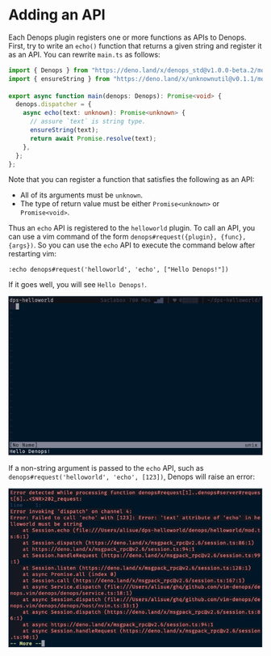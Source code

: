 # Adding an API

Each Denops plugin registers one or more functions as APIs to Denops.
First, try to write an `echo()` function that returns a given string and register it as an API.
You can rewrite `main.ts` as follows:

```ts:main.ts
import { Denops } from "https://deno.land/x/denops_std@v1.0.0-beta.2/mod.ts";
import { ensureString } from "https://deno.land/x/unknownutil@v0.1.1/mod.ts";

export async function main(denops: Denops): Promise<void> {
  denops.dispatcher = {
    async echo(text: unknown): Promise<unknown> {
      // assure `text` is string type.
      ensureString(text);
      return await Promise.resolve(text);
    },
  };
};
```

Note that you can register a function that satisfies the following as an API:
- All of its arguments must be `unknown`.
- The type of return value must be either `Promise<unknown>` or `Promise<void>`.

Thus an `echo` API is registered to the `helloworld` plugin.
To call an API, you can use a vim command of the form `denops#request({plugin}, {func}, {args})`.
So you can use the `echo` API to execute the command below after restarting vim:

```vim
:echo denops#request('helloworld', 'echo', ["Hello Denops!"])
```

If it goes well, you will see `Hello Denops!`.

![](../img/adding-an-api-1.png)

If a non-string argument is passed to the `echo` API, such as `denops#request('helloworld', 'echo', [123])`, Denops will raise an error:

![](../img/adding-an-api-2.png)
